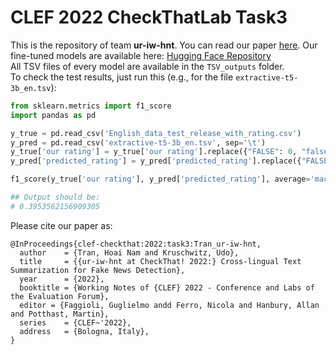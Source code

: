 # CLEF 2022 CheckThatLab Task3

This is the repository of team **ur-iw-hnt**. You can read our paper [here](https://ceur-ws.org/Vol-3180/paper-60.pdf).
Our fine-tuned models are available here: [Hugging Face Repository](https://huggingface.co/hntran/CLEF_2022_CheckThatLab_Task3)  
All TSV files of every model are available in the `TSV_outputs` folder.  
To check the test results, just run this (e.g., for the file `extractive-t5-3b_en.tsv`):  

```python
from sklearn.metrics import f1_score
import pandas as pd

y_true = pd.read_csv('English_data_test_release_with_rating.csv')
y_pred = pd.read_csv('extractive-t5-3b_en.tsv', sep='\t')
y_true['our rating'] = y_true['our rating'].replace({"FALSE": 0, "false":0, "False":0, "true":1, "True":1, "TRUE": 1, "Other": 2, "other": 2, "partially false": 3, "Partially False": 3, "Partially false": 3})
y_pred['predicted_rating'] = y_pred['predicted_rating'].replace({"FALSE": 0, "false":0, "False":0, "true":1, "True":1, "TRUE": 1, "Other": 2, "other": 2, "partially false": 3, "Partially False": 3, "Partially false": 3})

f1_score(y_true['our rating'], y_pred['predicted_rating'], average='macro')

## Output should be:
# 0.3953562156909305
```

Please cite our paper as:
```
@InProceedings{clef-checkthat:2022:task3:Tran_ur-iw-hnt,
  author    = {Tran, Hoai Nam and Kruschwitz, Udo},
  title     = {{ur-iw-hnt at CheckThat! 2022:} Cross-lingual Text Summarization for Fake News Detection},
  year      = {2022},
  booktitle = {Working Notes of {CLEF} 2022 - Conference and Labs of the Evaluation Forum},
  editor = {Faggioli, Guglielmo andd Ferro, Nicola and Hanbury, Allan and Potthast, Martin},
  series    = {CLEF~'2022},
  address   = {Bologna, Italy},
}
```
